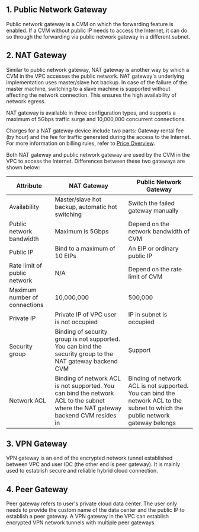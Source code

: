 ## 1. Public Network Gateway

Public network gateway is a CVM on which the forwarding feature is enabled. If a CVM without public IP needs to access the Internet, it can do so through the forwarding via public network gateway in a different subnet.

## 2. NAT Gateway
Similar to public network gateway, NAT gateway is another way by which a CVM in the VPC accesses the public network. NAT gateway's underlying implementation uses master/slave hot backup. In case of the failure of the master machine, switching to a slave machine is supported without affecting the network connection. This ensures the high availability of network egress.

NAT gateway is available in three configuration types, and supports a maximum of 5Gbps traffic surge and 10,000,000 concurrent connections.

Charges for a NAT gateway device include two parts: Gateway rental fee (by hour) and the fee for traffic generated during the access to the Internet. For more information on billing rules, refer to [Price Overview](https://intl.cloud.tencent.com/doc/product/215/%E4%BB%B7%E6%A0%BC%E6%80%BB%E8%A7%88).

Both NAT gateway and public network gateway are used by the CVM in the VPC to access the Internet. Differences between these two gateways are shown below:

| Attribute | NAT Gateway | Public Network Gateway |
|---------|---------|---------|
| Availability	| Master/slave hot backup, automatic hot switching |	Switch the failed gateway manually
| Public network bandwidth	| Maximum is 5Gbps	| Depend on the network bandwidth of CVM
| Public IP	| Bind to a maximum of 10 EIPs |	An EIP or ordinary public IP
| Rate limit of public network	| N/A |	Depend on the rate limit of CVM
| Maximum number of connections	| 10,000,000 |	500,000
| Private IP	| Private IP of VPC user is not occupied |	IP in subnet is occupied
| Security group |	Binding of security group is not supported. You can bind the security group to the NAT gateway backend CVM	| Support
| Network ACL |	Binding of network ACL is not supported. You can bind the network ACL to the subnet where the NAT gateway backend CVM resides in	| Binding of network ACL is not supported. You can bind the network ACL to the subnet to which the public network gateway belongs


## 3. VPN Gateway

VPN gateway is an end of the encrypted network tunnel established between VPC and user IDC (the other end is peer gateway). It is mainly used to establish secure and reliable hybrid cloud connection.

## 4. Peer Gateway

Peer gateway refers to user's private cloud data center. The user only needs to provide the custom name of the data center and the public IP to establish a peer gateway. A VPN gateway in the VPC can establish encrypted VPN network tunnels with multiple peer gateways.
